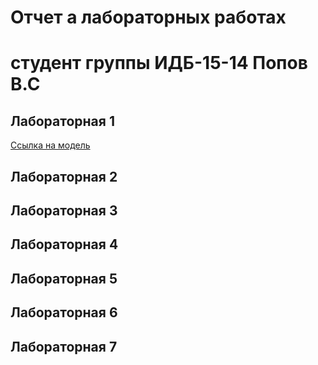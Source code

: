 # Отчет а лабораторных работах
# студент группы ИДБ-15-14 Попов В.С

## Лабораторная 1
[Ссылка на модель](https://github.com/slava6370/slava.github.io/blob/master/1.PNG)

## Лабораторная 2

## Лабораторная 3

## Лабораторная 4

## Лабораторная 5

## Лабораторная 6

## Лабораторная 7
